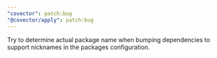 ```yaml
---
"covector": patch:bug
"@covector/apply": patch:bug
---
```


Try to determine actual package name when bumping dependencies to support nicknames in the packages configuration.
